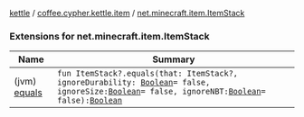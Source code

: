 [kettle](../../index.md) / [coffee.cypher.kettle.item](../index.md) / [net.minecraft.item.ItemStack](./index.md)

### Extensions for net.minecraft.item.ItemStack

| Name | Summary |
|---|---|
| (jvm) [equals](equals.md) | `fun ItemStack?.equals(that: ItemStack?, ignoreDurability: `[`Boolean`](https://kotlinlang.org/api/latest/jvm/stdlib/kotlin/-boolean/index.html)` = false, ignoreSize: `[`Boolean`](https://kotlinlang.org/api/latest/jvm/stdlib/kotlin/-boolean/index.html)` = false, ignoreNBT: `[`Boolean`](https://kotlinlang.org/api/latest/jvm/stdlib/kotlin/-boolean/index.html)` = false): `[`Boolean`](https://kotlinlang.org/api/latest/jvm/stdlib/kotlin/-boolean/index.html) |
